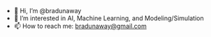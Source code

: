 - 👋 Hi, I’m @bradunaway
- 👀 I’m interested in AI, Machine Learning, and Modeling/Simulation
- 📫 How to reach me: bradunaway@gmail.com

<!---
bradunaway/bradunaway is a ✨ special ✨ repository because its `README.md` (this file) appears on your GitHub profile.
You can click the Preview link to take a look at your changes.
--->
